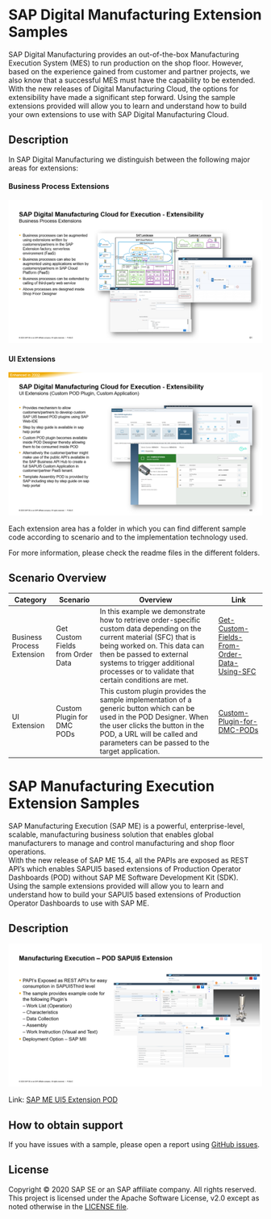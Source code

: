 # SAP Digital Manufacturing Extension Samples
SAP Digital Manufacturing provides an out-of-the-box Manufacturing Execution System (MES) to run production on the shop floor. However, based on the experience gained from customer and partner projects, we also know that a successful MES must have the capability to be extended. With the new releases of Digital Manufacturing Cloud, the options for extensibility have made a significant step forward. Using the sample extensions provided will allow you to learn and understand how to build your own extensions to use with SAP Digital Manufacturing Cloud.

## Description
In SAP Digital Manufacturing we distinguish between the following major areas for extensions:

#### Business Process Extensions
![](resources/images/dmc_ext_bp.png)

#### UI Extensions
![](resources/images/dmc_ext_ux.png)

Each extension area has a folder in which you can find different sample code according to scenario and to the implementation technology used.

For more information, please check the readme files in the different folders.

## Scenario Overview

| Category      | Scenario      | Overview      | Link          |
| ------------- | ------------- | ------------- | ------------- |
| Business Process Extension | Get Custom Fields from Order Data | In this example we demonstrate how to retrieve order-specific custom data depending on the current material (SFC) that is being worked on. This data can then be passed to external systems to trigger additional processes or to validate that certain conditions are met. | [Get-Custom-Fields-From-Order-Data-Using-SFC](DMC_BusinessProcesses/1-Get-Custom-Fields-From-Order-Data-Using-SFC)  |
UI Extension | Custom Plugin for DMC PODs  | This custom plugin provides the sample implementation of a generic button which can be used in the POD Designer. When the user clicks the button in the POD, a URL will be called and parameters can be passed to the target application. | [Custom-Plugin-for-DMC-PODs](DMC_UX/1-Create-a-Generic-Button-And-Register-As-Custom-PoD-Plugin/CustomPodPlugin)  |

# SAP Manufacturing Execution Extension Samples
SAP Manufacturing Execution (SAP ME) is a powerful, enterprise-level, scalable, manufacturing business solution that enables global manufacturers to manage and control manufacturing and shop floor operations.<br />
With the new release of SAP ME 15.4, all the PAPIs are exposed as REST API’s which enables SAPUI5 based extensions of Production Operator Dashboards (POD) without SAP ME Software Development Kit (SDK).<br />
Using the sample extensions provided will allow you to learn and understand how to build your SAPUI5 based extensions of Production Operator Dashboards to use with SAP ME.
## Description

![](resources/images/me_ext_pod.png)

Link: [SAP ME UI5 Extension POD](ME_POD)

## How to obtain support
If you have issues with a sample, please open a report using [GitHub issues](../../issues).

## License
Copyright © 2020 SAP SE or an SAP affiliate company. All rights reserved. This project is licensed under the Apache Software License, v2.0 except as noted otherwise in the [LICENSE file](LICENSE).
